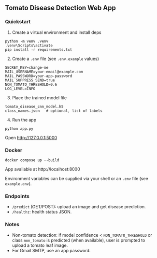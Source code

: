 ## Tomato Disease Detection Web App

### Quickstart

1) Create a virtual environment and install deps
```
python -m venv .venv
.venv\Scripts\activate
pip install -r requirements.txt
```

2) Create a `.env` file (see `.env.example` values)
```
SECRET_KEY=change-me
MAIL_USERNAME=your-email@example.com
MAIL_PASSWORD=your-app-password
MAIL_SUPPRESS_SEND=true
NON_TOMATO_THRESHOLD=0.6
LOG_LEVEL=INFO
```

3) Place the trained model file
```
tomato_disease_cnn_model.h5
class_names.json   # optional, list of labels
```

4) Run the app
```
python app.py
```

Open http://127.0.0.1:5000

### Docker

```
docker compose up --build
```
App available at http://localhost:8000

Environment variables can be supplied via your shell or an `.env` file (see `example.env`).

### Endpoints

- `/predict` (GET/POST): upload an image and get disease prediction.
- `/healthz`: health status JSON.

### Notes
- Non-tomato detection: if model confidence < `NON_TOMATO_THRESHOLD` or class `non_tomato` is predicted (when available), user is prompted to upload a tomato leaf image.
- For Gmail SMTP, use an app password.

